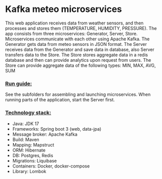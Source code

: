 # Kafka meteo microservices

This web application receives data from weather sensors, and then processes and stores them (TEMPERATURE, HUMIDITY, PRESSURE).
The app consists from three microservices: Generator, Server, Store.
Microservices communicate with each other using Apache Kafka.
The Generator gets data from meteo sensors in JSON format.
The Server receives data from the Generator and save data in database, also Server transfers data to the Store.
The Store stores aggregate data in a redis database and then can provide analytics upon request from users.
The Store can provide aggregate data of the following types: MIN, MAX, AVG, SUM

### <u>Run guide:</u>

See the subfolders for assembling and launching microservices.
When running parts of the application, start the Server first.

### <u>Technology stack:</u>

* Java: JDK 17
* Frameworks: Spring boot 3 (web, data-jpa)
* Message broker: Apache Kafka
* Build: Maven
* Mapping: Mapstruct
* ORM: Hibernate
* DB: Postgres, Redis
* Migrations: Liquibase
* Containers: Docker, docker-compose
* Library: Lombok

